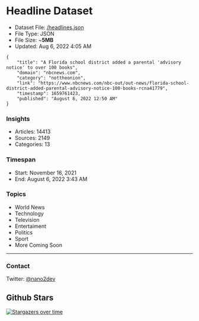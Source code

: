 # Headline Dataset

- Dataset File: [/headlines.json](https://raw.githubusercontent.com/fwd/news/master/headlines.json) 
- File Type: JSON
- File Size: ~**5MB**
- Updated: Aug 6, 2022 4:05 AM

```
{
    "title": "A Florida school district added a parental 'advisory notice' to over 100 books",
    "domain": "nbcnews.com",
    "category": "nottheonion",
    "link": "https://www.nbcnews.com/nbc-out/out-news/florida-school-district-added-parental-advisory-notice-100-books-rcna41779",
    "timestamp": 1659761423,
    "published": "August 6, 2022 12:50 AM"
}
```

### Insights

- Articles: 14413
- Sources: 2149
- Categories: 13

### Timespan

- Start: November 16, 2021
- End: August 6, 2022 3:43 AM

### Topics

- World News
- Technology
- Television
- Entertaiment
- Politics
- Sport
- More Coming Soon

---

### Contact 

Twitter: [@nano2dev](https://twitter.com/nano2dev)

## Github Stars

[![Stargazers over time](https://starchart.cc/fwd/news.svg)](https://starchart.cc/fwd/news)
	